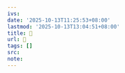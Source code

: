 ```yaml
---
ivs:
date: '2025-10-13T11:25:53+08:00'
lastmod: '2025-10-13T13:04:51+08:00'
title: 󰊸
url: 󰊸
tags: []
src:
note:
---
```

